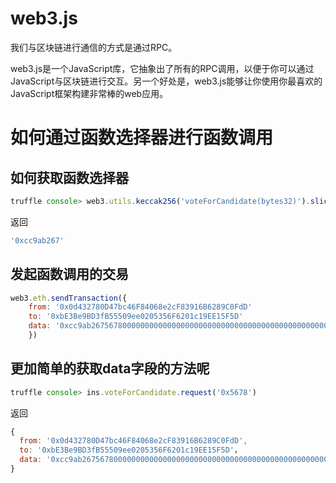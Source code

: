 
# web3.js
我们与区块链进行通信的方式是通过RPC。

web3.js是一个JavaScript库，它抽象出了所有的RPC调用，以便于你可以通过JavaScript与区块链进行交互。另一个好处是，web3.js能够让你使用你最喜欢的JavaScript框架构建非常棒的web应用。

# 如何通过函数选择器进行函数调用
## 如何获取函数选择器
```js
truffle console> web3.utils.keccak256('voteForCandidate(bytes32)').slice(0,10)
```
返回
```js
'0xcc9ab267'
```

## 发起函数调用的交易
```javascript
web3.eth.sendTransaction({
    from: '0x0d432780D47bc46F84068e2cF83916B6289C0FdD'
    to: '0xbE3Be9BD3fB55509ee0205356F6201c19EE15F5D'
    data: '0xcc9ab2675678000000000000000000000000000000000000000000000000000000000000'
    })
```

## 更加简单的获取data字段的方法呢
```js
truffle console> ins.voteForCandidate.request('0x5678')
```
返回
```js
{
  from: '0x0d432780D47bc46F84068e2cF83916B6289C0FdD',
  to: '0xbE3Be9BD3fB55509ee0205356F6201c19EE15F5D'，
  data: '0xcc9ab2675678000000000000000000000000000000000000000000000000000000000000'
}
```

